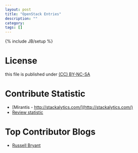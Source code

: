 ```yaml
---
layout: post
title: "OpenStack Entries"
description: ""
category:
tags: []
---
```

{% include JB/setup %}
# License
this file is published under [(CC) BY-NC-SA](http://creativecommons.org/licenses/by-nc-sa/3.0/)

# Contribute Statistic
* [Mirantis - http://stackalytics.com/](http://stackalytics.com/)
* [Review statistic](http://russellbryant.net/openstack-stats/)

# Top Contributor Blogs
* [Russell Bryant](http://russellbryantnet.wordpress.com/)
